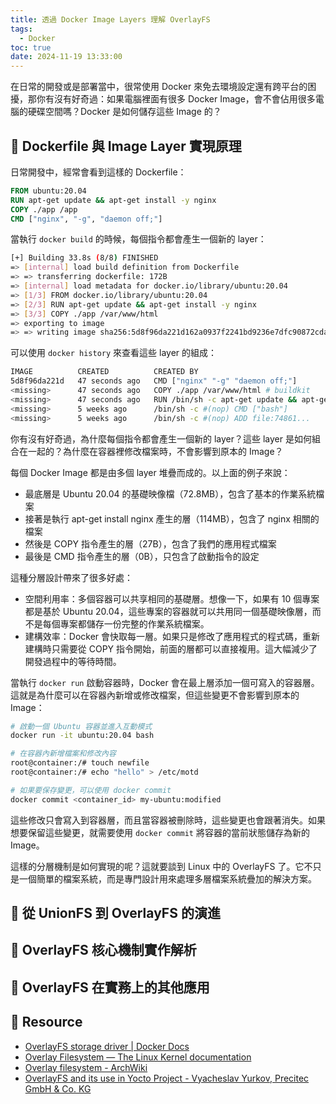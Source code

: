 ```yaml
---
title: 透過 Docker Image Layers 理解 OverlayFS
tags:
  - Docker
toc: true
date: 2024-11-19 13:33:00
---
```


在日常的開發或是部署當中，很常使用 Docker 來免去環境設定還有跨平台的困擾，那你有沒有好奇過：如果電腦裡面有很多 Docker Image，會不會佔用很多電腦的硬碟空間嗎？Docker 是如何儲存這些 Image 的？

<!-- more -->

## :whale: Dockerfile 與 Image Layer 實現原理

日常開發中，經常會看到這樣的 Dockerfile：

```dockerfile
FROM ubuntu:20.04
RUN apt-get update && apt-get install -y nginx
COPY ./app /app
CMD ["nginx", "-g", "daemon off;"]
```

當執行 `docker build` 的時候，每個指令都會產生一個新的 layer：

```bash
[+] Building 33.8s (8/8) FINISHED
=> [internal] load build definition from Dockerfile
=> => transferring dockerfile: 172B
=> [internal] load metadata for docker.io/library/ubuntu:20.04
=> [1/3] FROM docker.io/library/ubuntu:20.04
=> [2/3] RUN apt-get update && apt-get install -y nginx
=> [3/3] COPY ./app /var/www/html
=> exporting to image
=> => writing image sha256:5d8f96da221d162a0937f2241bd9236e7dfc90872cda77498c467369fc885b6
```

可以使用 `docker history` 來查看這些 layer 的組成：

```bash
IMAGE          CREATED          CREATED BY                                    SIZE      COMMENT
5d8f96da221d   47 seconds ago   CMD ["nginx" "-g" "daemon off;"]              0B        buildkit.dockerfile.v0
<missing>      47 seconds ago   COPY ./app /var/www/html # buildkit           27B       buildkit.dockerfile.v0
<missing>      47 seconds ago   RUN /bin/sh -c apt-get update && apt-get...   114MB     buildkit.dockerfile.v0
<missing>      5 weeks ago      /bin/sh -c #(nop) CMD ["bash"]                0B
<missing>      5 weeks ago      /bin/sh -c #(nop) ADD file:74861...           72.8MB
```

你有沒有好奇過，為什麼每個指令都會產生一個新的 layer？這些 layer 是如何組合在一起的？為什麼在容器裡修改檔案時，不會影響到原本的 Image？

每個 Docker Image 都是由多個 layer 堆疊而成的。以上面的例子來說：
- 最底層是 Ubuntu 20.04 的基礎映像檔（72.8MB），包含了基本的作業系統檔案
- 接著是執行 apt-get install nginx 產生的層（114MB），包含了 nginx 相關的檔案
- 然後是 COPY 指令產生的層（27B），包含了我們的應用程式檔案
- 最後是 CMD 指令產生的層（0B），只包含了啟動指令的設定

這種分層設計帶來了很多好處：

- 空間利用率：多個容器可以共享相同的基礎層。想像一下，如果有 10 個專案都是基於 Ubuntu 20.04，這些專案的容器就可以共用同一個基礎映像層，而不是每個專案都儲存一份完整的作業系統檔案。
- 建構效率：Docker 會快取每一層。如果只是修改了應用程式的程式碼，重新建構時只需要從 COPY 指令開始，前面的層都可以直接複用。這大幅減少了開發過程中的等待時間。

當執行 `docker run` 啟動容器時，Docker 會在最上層添加一個可寫入的容器層。這就是為什麼可以在容器內新增或修改檔案，但這些變更不會影響到原本的 Image：

```bash
# 啟動一個 Ubuntu 容器並進入互動模式
docker run -it ubuntu:20.04 bash

# 在容器內新增檔案和修改內容
root@container:/# touch newfile
root@container:/# echo "hello" > /etc/motd

# 如果要保存變更，可以使用 docker commit
docker commit <container_id> my-ubuntu:modified
```

這些修改只會寫入到容器層，而且當容器被刪除時，這些變更也會跟著消失。如果想要保留這些變更，就需要使用 `docker commit` 將容器的當前狀態儲存為新的 Image。

這樣的分層機制是如何實現的呢？這就要談到 Linux 中的 OverlayFS 了。它不只是一個簡單的檔案系統，而是專門設計用來處理多層檔案系統疊加的解決方案。

## :whale: 從 UnionFS 到 OverlayFS 的演進

## :whale: OverlayFS 核心機制實作解析

## :whale: OverlayFS 在實務上的其他應用

## :whale: Resource

- [OverlayFS storage driver | Docker Docs](https://docs.docker.com/engine/storage/drivers/overlayfs-driver/)
- [Overlay Filesystem — The Linux Kernel  documentation](https://docs.kernel.org/filesystems/overlayfs.html)
- [Overlay filesystem - ArchWiki](https://wiki.archlinux.org/title/Overlay_filesystem)
- [OverlayFS and its use in Yocto Project - Vyacheslav Yurkov, Precitec GmbH & Co. KG](https://www.youtube.com/watch?v=03sOH9GaKO4)
